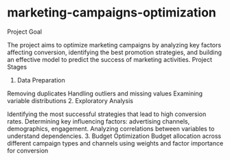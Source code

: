 # marketing-campaigns-optimization
Project Goal

The project aims to optimize marketing campaigns by analyzing key factors affecting conversion, identifying the best promotion strategies, and building an effective model to predict the success of marketing activities.
Project Stages

1. Data Preparation

Removing duplicates
Handling outliers and missing values
Examining variable distributions
2. Exploratory Analysis

Identifying the most successful strategies that lead to high conversion rates.
Determining key influencing factors: advertising channels, demographics, engagement.
Analyzing correlations between variables to understand dependencies.
3. Budget Optimization
Budget allocation across different campaign types and channels using weights and factor importance for conversion
